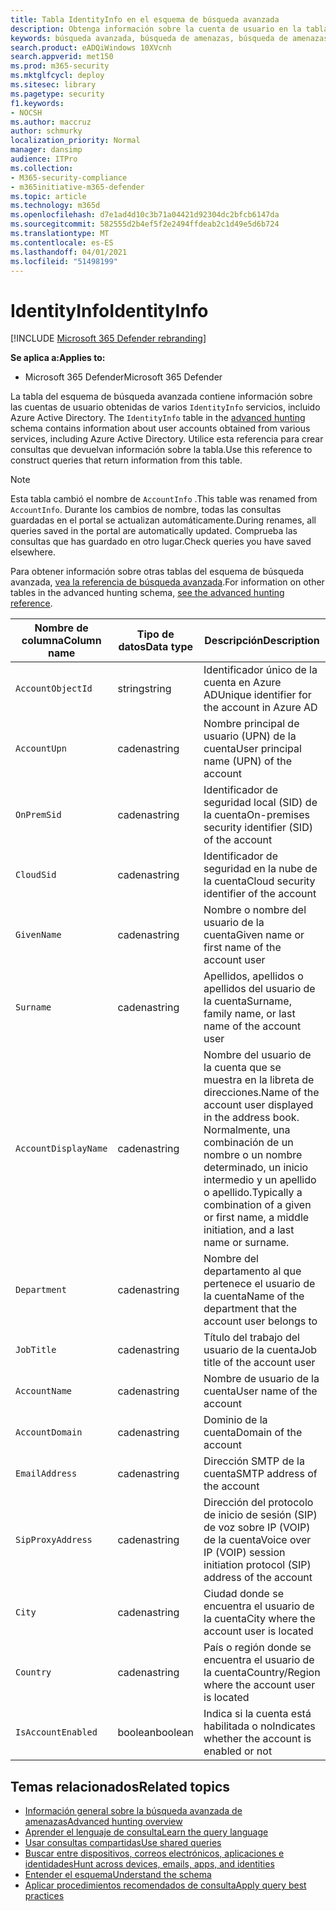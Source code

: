 ```yaml
---
title: Tabla IdentityInfo en el esquema de búsqueda avanzada
description: Obtenga información sobre la cuenta de usuario en la tabla IdentityInfo del esquema de búsqueda avanzada
keywords: búsqueda avanzada, búsqueda de amenazas, búsqueda de amenazas cibernéticas, protección contra amenazas de Microsoft, microsoft 365, mtp, m365, búsqueda, consulta, telemetría, referencia de esquema, kusto, tabla, columna, tipo de datos, descripción, AccountInfo, IdentityInfo, cuenta
search.product: eADQiWindows 10XVcnh
search.appverid: met150
ms.prod: m365-security
ms.mktglfcycl: deploy
ms.sitesec: library
ms.pagetype: security
f1.keywords:
- NOCSH
ms.author: maccruz
author: schmurky
localization_priority: Normal
manager: dansimp
audience: ITPro
ms.collection:
- M365-security-compliance
- m365initiative-m365-defender
ms.topic: article
ms.technology: m365d
ms.openlocfilehash: d7e1ad4d10c3b71a04421d92304dc2bfcb6147da
ms.sourcegitcommit: 582555d2b4ef5f2e2494ffdeab2c1d49e5d6b724
ms.translationtype: MT
ms.contentlocale: es-ES
ms.lasthandoff: 04/01/2021
ms.locfileid: "51498199"
---
```

# <a name="identityinfo"></a><span data-ttu-id="50122-104">IdentityInfo</span><span class="sxs-lookup"><span data-stu-id="50122-104">IdentityInfo</span></span>

[!INCLUDE [Microsoft 365 Defender rebranding](../includes/microsoft-defender.md)]


<span data-ttu-id="50122-105">**Se aplica a:**</span><span class="sxs-lookup"><span data-stu-id="50122-105">**Applies to:**</span></span>
- <span data-ttu-id="50122-106">Microsoft 365 Defender</span><span class="sxs-lookup"><span data-stu-id="50122-106">Microsoft 365 Defender</span></span>

<span data-ttu-id="50122-107">La tabla del esquema de búsqueda avanzada contiene información sobre las cuentas de usuario obtenidas de varios `IdentityInfo` servicios, incluido Azure Active Directory. [](advanced-hunting-overview.md)</span><span class="sxs-lookup"><span data-stu-id="50122-107">The `IdentityInfo` table in the [advanced hunting](advanced-hunting-overview.md) schema contains information about user accounts obtained from various services, including Azure Active Directory.</span></span> <span data-ttu-id="50122-108">Utilice esta referencia para crear consultas que devuelvan información sobre la tabla.</span><span class="sxs-lookup"><span data-stu-id="50122-108">Use this reference to construct queries that return information from this table.</span></span>

>[!NOTE]
><span data-ttu-id="50122-109">Esta tabla cambió el nombre de `AccountInfo` .</span><span class="sxs-lookup"><span data-stu-id="50122-109">This table was renamed from `AccountInfo`.</span></span> <span data-ttu-id="50122-110">Durante los cambios de nombre, todas las consultas guardadas en el portal se actualizan automáticamente.</span><span class="sxs-lookup"><span data-stu-id="50122-110">During renames, all queries saved in the portal are automatically updated.</span></span> <span data-ttu-id="50122-111">Comprueba las consultas que has guardado en otro lugar.</span><span class="sxs-lookup"><span data-stu-id="50122-111">Check queries you have saved elsewhere.</span></span>

<span data-ttu-id="50122-112">Para obtener información sobre otras tablas del esquema de búsqueda avanzada, [vea la referencia de búsqueda avanzada](advanced-hunting-schema-tables.md).</span><span class="sxs-lookup"><span data-stu-id="50122-112">For information on other tables in the advanced hunting schema, [see the advanced hunting reference](advanced-hunting-schema-tables.md).</span></span>

| <span data-ttu-id="50122-113">Nombre de columna</span><span class="sxs-lookup"><span data-stu-id="50122-113">Column name</span></span> | <span data-ttu-id="50122-114">Tipo de datos</span><span class="sxs-lookup"><span data-stu-id="50122-114">Data type</span></span> | <span data-ttu-id="50122-115">Descripción</span><span class="sxs-lookup"><span data-stu-id="50122-115">Description</span></span> |
|-------------|-----------|-------------|
| `AccountObjectId` | <span data-ttu-id="50122-116">string</span><span class="sxs-lookup"><span data-stu-id="50122-116">string</span></span> | <span data-ttu-id="50122-117">Identificador único de la cuenta en Azure AD</span><span class="sxs-lookup"><span data-stu-id="50122-117">Unique identifier for the account in Azure AD</span></span> |
| `AccountUpn` | <span data-ttu-id="50122-118">cadena</span><span class="sxs-lookup"><span data-stu-id="50122-118">string</span></span> | <span data-ttu-id="50122-119">Nombre principal de usuario (UPN) de la cuenta</span><span class="sxs-lookup"><span data-stu-id="50122-119">User principal name (UPN) of the account</span></span> |
| `OnPremSid` | <span data-ttu-id="50122-120">cadena</span><span class="sxs-lookup"><span data-stu-id="50122-120">string</span></span> | <span data-ttu-id="50122-121">Identificador de seguridad local (SID) de la cuenta</span><span class="sxs-lookup"><span data-stu-id="50122-121">On-premises security identifier (SID) of the account</span></span> |
| `CloudSid` | <span data-ttu-id="50122-122">cadena</span><span class="sxs-lookup"><span data-stu-id="50122-122">string</span></span> | <span data-ttu-id="50122-123">Identificador de seguridad en la nube de la cuenta</span><span class="sxs-lookup"><span data-stu-id="50122-123">Cloud security identifier of the account</span></span> |
| `GivenName` | <span data-ttu-id="50122-124">cadena</span><span class="sxs-lookup"><span data-stu-id="50122-124">string</span></span> | <span data-ttu-id="50122-125">Nombre o nombre del usuario de la cuenta</span><span class="sxs-lookup"><span data-stu-id="50122-125">Given name or first name of the account user</span></span> |
| `Surname` | <span data-ttu-id="50122-126">cadena</span><span class="sxs-lookup"><span data-stu-id="50122-126">string</span></span> | <span data-ttu-id="50122-127">Apellidos, apellidos o apellidos del usuario de la cuenta</span><span class="sxs-lookup"><span data-stu-id="50122-127">Surname, family name, or last name of the account user</span></span> |
| `AccountDisplayName` | <span data-ttu-id="50122-128">cadena</span><span class="sxs-lookup"><span data-stu-id="50122-128">string</span></span> | <span data-ttu-id="50122-129">Nombre del usuario de la cuenta que se muestra en la libreta de direcciones.</span><span class="sxs-lookup"><span data-stu-id="50122-129">Name of the account user displayed in the address book.</span></span> <span data-ttu-id="50122-130">Normalmente, una combinación de un nombre o un nombre determinado, un inicio intermedio y un apellido o apellido.</span><span class="sxs-lookup"><span data-stu-id="50122-130">Typically a combination of a given or first name, a middle initiation, and a last name or surname.</span></span> |
| `Department` | <span data-ttu-id="50122-131">cadena</span><span class="sxs-lookup"><span data-stu-id="50122-131">string</span></span> | <span data-ttu-id="50122-132">Nombre del departamento al que pertenece el usuario de la cuenta</span><span class="sxs-lookup"><span data-stu-id="50122-132">Name of the department that the account user belongs to</span></span> |
| `JobTitle` | <span data-ttu-id="50122-133">cadena</span><span class="sxs-lookup"><span data-stu-id="50122-133">string</span></span> | <span data-ttu-id="50122-134">Título del trabajo del usuario de la cuenta</span><span class="sxs-lookup"><span data-stu-id="50122-134">Job title of the account user</span></span> |
| `AccountName` | <span data-ttu-id="50122-135">cadena</span><span class="sxs-lookup"><span data-stu-id="50122-135">string</span></span> | <span data-ttu-id="50122-136">Nombre de usuario de la cuenta</span><span class="sxs-lookup"><span data-stu-id="50122-136">User name of the account</span></span> |
| `AccountDomain` | <span data-ttu-id="50122-137">cadena</span><span class="sxs-lookup"><span data-stu-id="50122-137">string</span></span> | <span data-ttu-id="50122-138">Dominio de la cuenta</span><span class="sxs-lookup"><span data-stu-id="50122-138">Domain of the account</span></span> |
| `EmailAddress` | <span data-ttu-id="50122-139">cadena</span><span class="sxs-lookup"><span data-stu-id="50122-139">string</span></span> | <span data-ttu-id="50122-140">Dirección SMTP de la cuenta</span><span class="sxs-lookup"><span data-stu-id="50122-140">SMTP address of the account</span></span> |
| `SipProxyAddress` | <span data-ttu-id="50122-141">cadena</span><span class="sxs-lookup"><span data-stu-id="50122-141">string</span></span> | <span data-ttu-id="50122-142">Dirección del protocolo de inicio de sesión (SIP) de voz sobre IP (VOIP) de la cuenta</span><span class="sxs-lookup"><span data-stu-id="50122-142">Voice over IP (VOIP) session initiation protocol (SIP) address of the account</span></span> |
| `City` | <span data-ttu-id="50122-143">cadena</span><span class="sxs-lookup"><span data-stu-id="50122-143">string</span></span> | <span data-ttu-id="50122-144">Ciudad donde se encuentra el usuario de la cuenta</span><span class="sxs-lookup"><span data-stu-id="50122-144">City where the account user is located</span></span> |
| `Country` | <span data-ttu-id="50122-145">cadena</span><span class="sxs-lookup"><span data-stu-id="50122-145">string</span></span> | <span data-ttu-id="50122-146">País o región donde se encuentra el usuario de la cuenta</span><span class="sxs-lookup"><span data-stu-id="50122-146">Country/Region where the account user is located</span></span> |
| `IsAccountEnabled` | <span data-ttu-id="50122-147">boolean</span><span class="sxs-lookup"><span data-stu-id="50122-147">boolean</span></span> | <span data-ttu-id="50122-148">Indica si la cuenta está habilitada o no</span><span class="sxs-lookup"><span data-stu-id="50122-148">Indicates whether the account is enabled or not</span></span> |

## <a name="related-topics"></a><span data-ttu-id="50122-149">Temas relacionados</span><span class="sxs-lookup"><span data-stu-id="50122-149">Related topics</span></span>
- [<span data-ttu-id="50122-150">Información general sobre la búsqueda avanzada de amenazas</span><span class="sxs-lookup"><span data-stu-id="50122-150">Advanced hunting overview</span></span>](advanced-hunting-overview.md)
- [<span data-ttu-id="50122-151">Aprender el lenguaje de consulta</span><span class="sxs-lookup"><span data-stu-id="50122-151">Learn the query language</span></span>](advanced-hunting-query-language.md)
- [<span data-ttu-id="50122-152">Usar consultas compartidas</span><span class="sxs-lookup"><span data-stu-id="50122-152">Use shared queries</span></span>](advanced-hunting-shared-queries.md)
- [<span data-ttu-id="50122-153">Buscar entre dispositivos, correos electrónicos, aplicaciones e identidades</span><span class="sxs-lookup"><span data-stu-id="50122-153">Hunt across devices, emails, apps, and identities</span></span>](advanced-hunting-query-emails-devices.md)
- [<span data-ttu-id="50122-154">Entender el esquema</span><span class="sxs-lookup"><span data-stu-id="50122-154">Understand the schema</span></span>](advanced-hunting-schema-tables.md)
- [<span data-ttu-id="50122-155">Aplicar procedimientos recomendados de consulta</span><span class="sxs-lookup"><span data-stu-id="50122-155">Apply query best practices</span></span>](advanced-hunting-best-practices.md)
